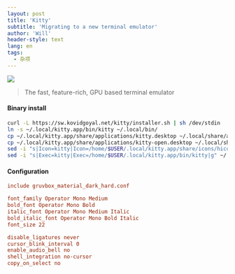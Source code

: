```yaml
---
layout: post
title: 'Kitty'
subtitle: 'Migrating to a new terminal emulator'
author: 'Will'
header-style: text
lang: en
tags:
  - 杂项
---
```


![](https://sw.kovidgoyal.net/kitty/_static/kitty.svg)

> The fast, feature-rich, GPU based terminal emulator

#### Binary install

```bash
curl -L https://sw.kovidgoyal.net/kitty/installer.sh | sh /dev/stdin
ln -s ~/.local/kitty.app/bin/kitty ~/.local/bin/
cp ~/.local/kitty.app/share/applications/kitty.desktop ~/.local/share/applications/
cp ~/.local/kitty.app/share/applications/kitty-open.desktop ~/.local/share/applications/
sed -i "s|Icon=kitty|Icon=/home/$USER/.local/kitty.app/share/icons/hicolor/256x256/apps/kitty.png|g" ~/.local/share/applications/kitty*.desktop
sed -i "s|Exec=kitty|Exec=/home/$USER/.local/kitty.app/bin/kitty|g" ~/.local/share/applications/kitty*.desktop
```

#### Configuration

```conf
include gruvbox_material_dark_hard.conf

font_family Operator Mono Medium
bold_font Operator Mono Bold
italic_font Operator Mono Medium Italic
bold_italic_font Operator Mono Bold Italic
font_size 22

disable_ligatures never
cursor_blink_interval 0
enable_audio_bell no
shell_integration no-cursor
copy_on_select no
```
